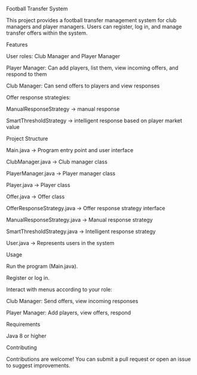 Football Transfer System

This project provides a football transfer management system for club managers and player managers. Users can register, log in, and manage transfer offers within the system.

Features

User roles: Club Manager and Player Manager

Player Manager: Can add players, list them, view incoming offers, and respond to them

Club Manager: Can send offers to players and view responses

Offer response strategies:

ManualResponseStrategy → manual response

SmartThresholdStrategy → intelligent response based on player market value

Project Structure

Main.java → Program entry point and user interface

ClubManager.java → Club manager class

PlayerManager.java → Player manager class

Player.java → Player class

Offer.java → Offer class

OfferResponseStrategy.java → Offer response strategy interface

ManualResponseStrategy.java → Manual response strategy

SmartThresholdStrategy.java → Intelligent response strategy

User.java → Represents users in the system

Usage

Run the program (Main.java).

Register or log in.

Interact with menus according to your role:

Club Manager: Send offers, view incoming responses

Player Manager: Add players, view offers, respond

Requirements

Java 8 or higher

Contributing

Contributions are welcome! You can submit a pull request or open an issue to suggest improvements.



